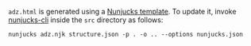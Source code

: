 `adz.html` is generated using a [Nunjucks template](https://mozilla.github.io/nunjucks/templating.html). To update it,
invoke [nunjucks-cli](https://www.npmjs.com/package/nunjucks-cli) inside the `src` directory as follows:

    nunjucks adz.njk structure.json -p . -o .. --options nunjucks.json
